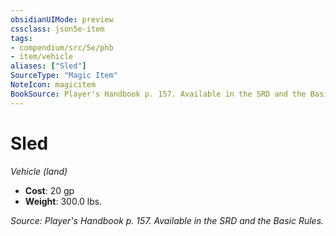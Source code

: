 ```yaml
---
obsidianUIMode: preview
cssclass: json5e-item
tags:
- compendium/src/5e/phb
- item/vehicle
aliases: ["Sled"]
SourceType: "Magic Item"
NoteIcon: magicitem
BookSource: Player's Handbook p. 157. Available in the SRD and the Basic Rules.
---
```

# Sled
*Vehicle (land)*  

- **Cost**: 20 gp
- **Weight**: 300.0 lbs.

*Source: Player's Handbook p. 157. Available in the SRD and the Basic Rules.*